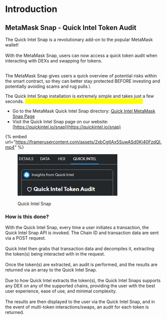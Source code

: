 # Introduction

## MetaMask Snap - Quick Intel Token Audit

The Quick Intel Snap is a revolutionary add-on to the popular MetaMask wallet!\
\
With the MetaMask Snap, users can now access a quick token audit when interacting with DEXs and swapping for tokens.&#x20;

\
The MetaMask Snap gives users a quick overview of potential risks within the smart contract, so they can better stay protected BEFORE investing and potentially avoiding scams and rug pulls.\


The Quick Intel Snap installation is extremely simple and takes just a few seconds. <mark style="color:yellow;">You can install the Snap through either of these methods:</mark>

* Go to the MetaMask Quick Intel Snap directory: [Quick Intel MetaMask Snap Page](https://snaps.metamask.io/snap/npm/quickintel/quickintel-snap/)
* Visit the Quick Intel Snap page on our website: [https://quickintel.io/snap](https://quickintel.io/snap)

{% embed url="https://framerusercontent.com/assets/2xbCgtIAx5SuwASd0Kj40FzdQI.mp4" %}

<figure><img src="../.gitbook/assets/image.png" alt=""><figcaption><p>Quick Intel Snap</p></figcaption></figure>

### How is this done?

With the Quick Intel Snap, every time a user initiates a transaction, the Quick Intel Snap API is invoked. The Chain ID and transaction data are sent via a POST request.\
\
Quick Intel then grabs that transaction data and decompiles it, extracting the token(s) being interacted with in the request.\
\
Once the token(s) are extracted, an audit is performed, and the results are returned via an array to the Quick Intel Snap.\
\
Due to how Quick Intel extracts the token(s), the Quick Intel Snaps supports any DEX on any of the supported chains, providing the user with the best user experience, ease of use, and minimal complexity.\
\
The results are then displayed to the user via the Quick Intel Snap, and in the event of multi-token interactions/swaps, an audit for each token is returned.
